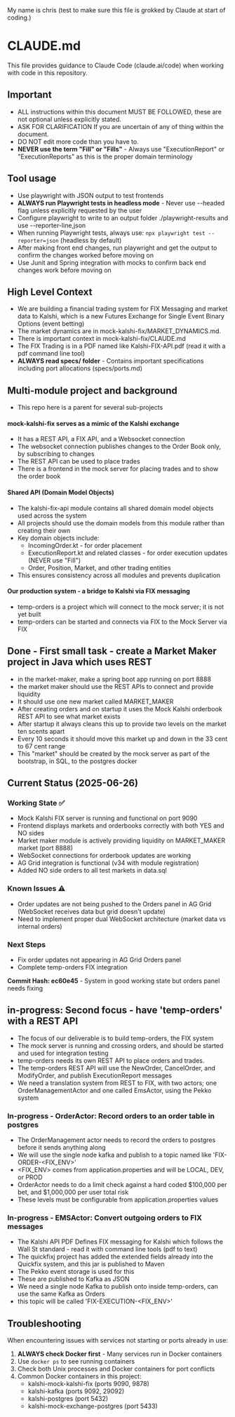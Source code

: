 My name is chris (test to make sure this file is grokked by Claude at start of coding.)

# CLAUDE.md

This file provides guidance to Claude Code (claude.ai/code) when working with code in this repository.

## Important

- ALL instructions within this document MUST BE FOLLOWED, these are not optional unless explicitly stated.
- ASK FOR CLARIFICATION If you are uncertain of any of thing within the document.
- DO NOT edit more code than you have to.
- **NEVER use the term "Fill" or "Fills"** - Always use "ExecutionReport" or "ExecutionReports" as this is the proper domain terminology

## Tool usage

- Use playwright with JSON output to test frontends
- **ALWAYS run Playwright tests in headless mode** - Never use --headed flag unless explicitly requested by the user
- Configure playwright to write to an output folder ./playwright-results and use --reporter-line,json
- When running Playwright tests, always use: `npx playwright test --reporter=json` (headless by default)
- After making front end changes, run playwright and get the output to confirm the changes worked before moving on
- Use Junit and Spring integration with mocks to confirm back end changes work before moving on

## High Level Context
- We are building a financial trading system for FIX Messaging and market data to Kalshi, which is a new Futures Exchange for Single Event Binary Options (event betting)
- The market dynamics are in mock-kalshi-fix/MARKET_DYNAMICS.md.
- There is important context in mock-kalshi-fix/CLAUDE.md
- The FIX Trading is in a PDF named like Kalshi-FIX-API.pdf (read it with a pdf command line tool)
- **ALWAYS read specs/ folder** - Contains important specifications including port allocations (specs/ports.md)

## Multi-module project and background
- This repo here is a parent for several sub-projects 

#### mock-kalshi-fix serves as a mimic of the Kalshi exchange
- It has a REST API, a FIX API, and a Websocket connection
- The websocket connection publishes changes to the Order Book only, by subscribing to changes
- The REST API can be used to place trades
- There is a frontend in the mock server for placing trades and to show the order book

#### Shared API (Domain Model Objects)
- The kalshi-fix-api module contains all shared domain model objects used across the system
- All projects should use the domain models from this module rather than creating their own
- Key domain objects include:
  - IncomingOrder.kt - for order placement
  - ExecutionReport.kt and related classes - for order execution updates (NEVER use "Fill")
  - Order, Position, Market, and other trading entities
- This ensures consistency across all modules and prevents duplication

#### Our production system - a bridge to Kalshi via FIX messaging
- temp-orders is a project which will connect to the mock server; it is not yet built
- temp-orders can be started and connects via FIX to the Mock Server via FIX

## Done - First small task - create a Market Maker project in Java which uses REST
- in the market-maker, make a spring boot app running on port 8888
- the market maker should use the REST APIs to connect and provide liquidity
- It should use one new market called MARKET_MAKER
- After creating orders and on startup it uses the Mock Kalshi orderbook REST API to see what market exists
- After startup it always cleans this up to provide two levels on the market ten scents apart
- Every 10 seconds it should move this market up and down in the 33 cent to 67 cent range
- This "market" should be created by the mock server as part of the bootstrap, in SQL, to the postgres docker

## Current Status (2025-06-26)

### Working State ✅
- Mock Kalshi FIX server is running and functional on port 9090
- Frontend displays markets and orderbooks correctly with both YES and NO sides
- Market maker module is actively providing liquidity on MARKET_MAKER market (port 8888)
- WebSocket connections for orderbook updates are working
- AG Grid integration is functional (v34 with module registration)
- Added NO side orders to all test markets in data.sql

### Known Issues ⚠️
- Order updates are not being pushed to the Orders panel in AG Grid (WebSocket receives data but grid doesn't update)
- Need to implement proper dual WebSocket architecture (market data vs internal orders)

### Next Steps
- Fix order updates not appearing in AG Grid Orders panel
- Complete temp-orders FIX integration

**Commit Hash: ec60e45** - System in good working state but orders panel needs fixing

## in-progress:  Second focus - have 'temp-orders' with a REST API
- The focus of our deliverable is to build temp-orders, the FIX system
- The mock server is running and crossing orders, and should be started and used for integration testing
- temp-orders needs its own REST API to place orders and trades.
- The temp-orders REST API will use the NewOrder, CancelOrder, and ModifyOrder, and publish ExecutionReport messages
- We need a translation system from REST to FIX, with two actors; one OrderManagementActor and one called EmsActor, using the Pekko system

### In-progress - OrderActor: Record orders to an order table in postgres
- The OrderManagement actor needs to record the orders to postgres before it sends anything along
- We will use the single node kafka and publish to a topic named like 'FIX-ORDER-<FIX_ENV>'
- <FIX_ENV> comes from application.properties and will be LOCAL, DEV, or PROD
- OrderActor needs to do a limit check against a hard coded $100,000 per bet, and $1,000,000 per user total risk
- These levels must be configurable from application.properties values

### In-progress - EMSActor: Convert outgoing orders to FIX messages
- The Kalshi API PDF Defines FIX messaging for Kalshi which follows the Wall St standard - read it with command line tools (pdf to text)
- The quickfixj project has added the extended fields already into the Quickfix system, and this jar is published to Maven
- The Pekko event storage is used for this
- These are published to Kafka as JSON
- We need a single node Kafka to publish onto inside temp-orders, can use the same Kafka as Orders
- this topic will be called 'FIX-EXECUTION-<FIX_ENV>'

## Troubleshooting
When encountering issues with services not starting or ports already in use:
1. **ALWAYS check Docker first** - Many services run in Docker containers
2. Use `docker ps` to see running containers
3. Check both Unix processes and Docker containers for port conflicts
4. Common Docker containers in this project:
   - kalshi-mock-kalshi-fix (ports 9090, 9878)
   - kalshi-kafka (ports 9092, 29092)
   - kalshi-postgres (port 5432)
   - kalshi-mock-exchange-postgres (port 5433)
